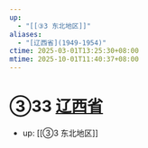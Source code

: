 ```yaml
---
up:
  - "[[③3 东北地区]]"
aliases:
  - "[辽西省](1949-1954)"
ctime: 2025-03-01T13:25:30+08:00
mtime: 2025-10-01T11:40:37+08:00
---
```


# ③33 [辽西省](1949-1954)

- up: [[③3 东北地区]]
